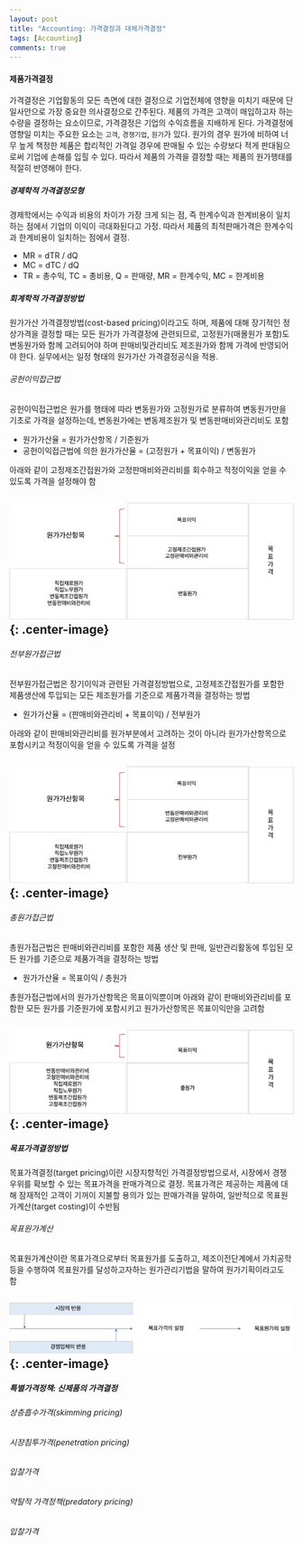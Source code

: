 ```yaml
---
layout: post
title: "Accounting: 가격결정과 대체가격결정"
tags: [Accounting]
comments: true
---
```


#### 제품가격결정
가격결정은 기업활동의 모든 측면에 대한 결정으로 기업전체에 영향을 미치기 때문에 단일사안으로 가장 중요한 의사결정으로 간주된다. 제품의 가격은 고객이 매입하고자 하는 수량을 결정하는 요소이므로, 가격결정은 기업의 수익흐름을 지배하게 된다. 가격결정에 영향일 미치는 주요한 요소는 `고객`, `경쟁기업`, `원가`가 있다. 원가의 경우 원가에 비하여 너무 높게 책정한 제품은 합리적인 가격일 경우에 판매될 수 있는 수량보다 적게 판대됨으로써 기업에 손해를 입힐 수 있다. 따라서 제품의 가격을 결정할 때는 제품의 원가행태를 적절히 반영해야 한다.

##### 경제학적 가격결정모형
경제학에서는 수익과 비용의 차이가 가장 크게 되는 점, 즉 한계수익과 한계비용이 일치하는 점에서 기업의 이익이 극대화된다고 가정. 따라서 제품의 최적판매가격은 한계수익과 한계비용이 일치하는 점에서 결정.
- MR = dTR / dQ
- MC = dTC / dQ
- TR = 총수익, TC = 총비용, Q = 판매량, MR = 한계수익, MC = 한계비용

##### 회계학적 가격결정방법
원가가산 가격결정방법(cost-based pricing)이라고도 하며, 제품에 대해 장기적인 정상가격을 결정할 때는 모든 원가가 가격결정에 관련되므로, 고정원가(매몰원가 포함)도 변동원가와 함께 고려되어야 하며 판매비및관리비도 제조원가와 함께 가격에 반영되어야 한다. 실무에서는 일정 형태의 원가가산 가격결정공식을 적용.


###### 공헌이익접근법
공헌이익접근법은 원가를 행태에 따라 변동원가와 고정원가로 분류하여 변동원가만을 기초로 가격을 설정하는데, 변동원가에는 변동제조원가 및 변동판매비와관리비도 포함 
- 원가가산율 = 원가가산항목 / 기준원가
- 공헌이익접근법에 의한 원가가산율 = (고정원가 + 목표이익) / 변동원가

아래와 같이 고정제조간접원가와 고정판매비와관리비를 회수하고 적정이익을 얻을 수 있도록 가격을 설정해야 함 

![공헌이익](../images/2019-11-03-Accounting-가격결정-1.jpg){: .center-image}
---

###### 전부원가접근법
전부원가접근법은 장기이익과 관련된 가격결정방법으로, 고정제조간접원가를 포함한 제품생산에 투입되는 모든 제조원가를 기준으로 제품가격을 결정하는 방법
- 원가가산율 = (판매비와관리비 + 목표이익) / 전부원가

아래와 같이 판매비와관리비를 원가부분에서 고려하는 것이 아니라 원가가산항목으로 포함시키고 적정이익을 얻을 수 있도록 가격을 설정

![공헌이익](../images/2019-11-03-Accounting-가격결정-2.jpg){: .center-image}
---

###### 총원가접근법
총원가접근법은 판매비와관리비를 포함한 제품 생산 및 판매, 일반관리활동에 투입된 모든 원가를 기준으로 제품가격을 결정하는 방법
- 원가가산율 = 목표이익 / 총원가  

총원가접근법에서의 원가가산항목은 목표이익뿐이며 아래와 같이 판매비와관리비를 포함한 모든 원가를 기준원가에 포함시키고 원가가산항목은 목표이익만을 고려함  

![공헌이익](../images/2019-11-03-Accounting-가격결정-3.jpg){: .center-image}
---

##### 목표가격결정방법
목표가격결정(target pricing)이란 시장지향적인 가격결정방법으로서, 시장에서 경쟁우위를 확보할 수 있는 목표가격을 판매가격으로 결정. 목표가격은 제공하는 제품에 대해 잠재적인 고객이 기꺼이 지불할 용의가 있는 판매가격을 말하여, 일반적으로 목표원가계산(target costing)이 수반됨
###### 목표원가계산

목표원가계산이란 목표가격으로부터 목표원가를 도출하고, 제조이전단계에서 가치공학 등을 수행하여 목표원가를 달성하고자하는 원가관리기법을 말하여 원가기획이라고도 함  

![공헌이익](../images/2019-11-03-Accounting-가격결정-4.jpg){: .center-image}
---


##### 특별가격정책: 신제품의 가격결정
###### 상층흡수가격(skimming pricing)
###### 시장침투가격(penetration pricing)
###### 입찰가격
###### 약탈적 가격정책(predatory pricing)
###### 입찰가격
